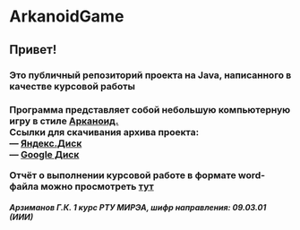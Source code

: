 # ArkanoidGame

<h2>Привет!</h2>
<h3>Это публичный репозиторий проекта на Java, написанного в качестве курсовой работы<h3>
<p>Программа представляет собой небольшую компьютерную игру в стиле <a href="https://ru.wikipedia.org/wiki/Arkanoid">Арканоид.</a> <br>
Ссылки для скачивания архива проекта:<br>
 — <a href="https://clck.ru/34Xrvp">Яндекс.Диск</a><br>
 — <a href="https://clck.ru/34Xrxq">Google Диск</a><br>
 
 Отчёт о выполнении курсовой работе в формате word-файла можно просмотреть <a href="https://disk.yandex.ru/i/LCPXIzdn6ngi2w">тут</a><br>
 </p>
  
<h5>Арзиманов Г.К. 1 курс РТУ МИРЭА, шифр направления: 09.03.01 (ИИИ)</h5>
